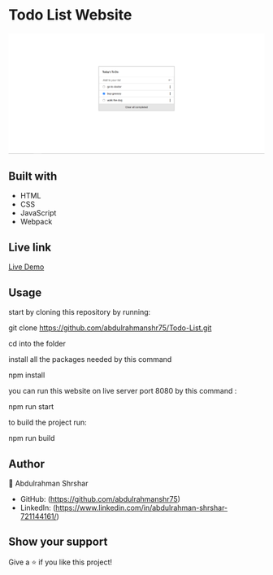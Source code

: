 # Todo List Website

![screenshot](images/screenshot.png)

## Built with

- HTML
- CSS
- JavaScript
- Webpack

## Live link

[Live Demo](https://abdulrahmanshr75.github.io/Todo-List/)

## Usage

start by cloning this repository by running:

git clone https://github.com/abdulrahmanshr75/Todo-List.git

cd into the folder

install all the packages needed by this command

npm install


you can run this website on live server port 8080 by this command : 

npm run start

to build the project run:

npm run build

## Author

👤 Abdulrahman Shrshar

- GitHub: (https://github.com/abdulrahmanshr75)
- LinkedIn: (https://www.linkedin.com/in/abdulrahman-shrshar-721144161/)

## Show your support

Give a ⭐️ if you like this project!


